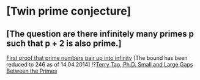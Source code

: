 # [Twin prime conjecture]

## [The question are there infinitely many primes p such that p + 2 is also prime.]
[First proof that prime numbers pair up into infinity](https://www.nature.com/articles/nature.2013.12989) [The bound has been reduced to 246 as of 14.04.2014]
!?[Terry Tao, Ph.D. Small and Large Gaps Between the Primes](https://www.youtube.com/watch?v=pp06oGD4m00)
